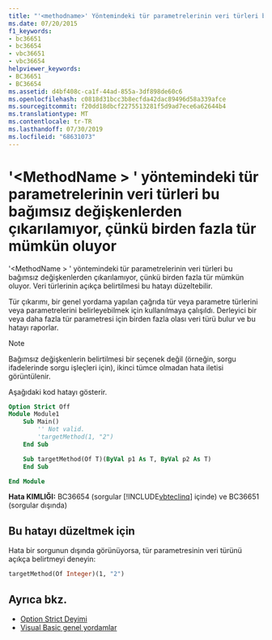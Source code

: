 ```yaml
---
title: "'<methodname>' Yöntemindeki tür parametrelerinin veri türleri bu bağımsız değişkenlerden çıkarılamıyor, çünkü birden fazla tür mümkün oluyor"
ms.date: 07/20/2015
f1_keywords:
- bc36651
- bc36654
- vbc36651
- vbc36654
helpviewer_keywords:
- BC36651
- BC36654
ms.assetid: d4bf408c-ca1f-44ad-855a-3df898de60c6
ms.openlocfilehash: c0818d31bcc3b8ecfda42dac89496d58a339afce
ms.sourcegitcommit: f20dd18dbcf2275513281f5d9ad7ece6a62644b4
ms.translationtype: MT
ms.contentlocale: tr-TR
ms.lasthandoff: 07/30/2019
ms.locfileid: "68631073"
---
```

# <a name="data-types-of-the-type-parameters-in-method-methodname-cannot-be-inferred-from-these-arguments-because-more-than-one-type-is-possible"></a>'\<MethodName > ' yöntemindeki tür parametrelerinin veri türleri bu bağımsız değişkenlerden çıkarılamıyor, çünkü birden fazla tür mümkün oluyor

'\<MethodName > ' yöntemindeki tür parametrelerinin veri türleri bu bağımsız değişkenlerden çıkarılamıyor, çünkü birden fazla tür mümkün oluyor. Veri türlerinin açıkça belirtilmesi bu hatayı düzeltebilir.

Tür çıkarımı, bir genel yordama yapılan çağrıda tür veya parametre türlerini veya parametrelerini belirleyebilmek için kullanılmaya çalışıldı. Derleyici bir veya daha fazla tür parametresi için birden fazla olası veri türü bulur ve bu hatayı raporlar.

> [!NOTE]
> Bağımsız değişkenlerin belirtilmesi bir seçenek değil (örneğin, sorgu ifadelerinde sorgu işleçleri için), ikinci tümce olmadan hata iletisi görüntülenir.

Aşağıdaki kod hatayı gösterir.

```vb
Option Strict Off
Module Module1
    Sub Main()
        '' Not valid.
        'targetMethod(1, "2")
    End Sub

    Sub targetMethod(Of T)(ByVal p1 As T, ByVal p2 As T)
    End Sub

End Module
```

**Hata KIMLIĞI:** BC36654 (sorgular [!INCLUDE[vbteclinq](~/includes/vbteclinq-md.md)] içinde) ve BC36651 (sorgular dışında)

## <a name="to-correct-this-error"></a>Bu hatayı düzeltmek için

Hata bir sorgunun dışında görünüyorsa, tür parametresinin veri türünü açıkça belirtmeyi deneyin:

```vb
targetMethod(Of Integer)(1, "2")
```

## <a name="see-also"></a>Ayrıca bkz.

- [Option Strict Deyimi](../../visual-basic/language-reference/statements/option-strict-statement.md)
- [Visual Basic genel yordamlar](../../visual-basic/programming-guide/language-features/data-types/generic-procedures.md)
